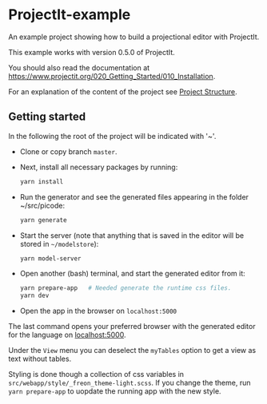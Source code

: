 # ProjectIt-example
An example project showing how to build a projectional editor with ProjectIt.

This example works with version 0.5.0 of ProjectIt.

You should also read the documentation at https://www.projectit.org/020_Getting_Started/010_Installation.

For an explanation of the content of the project see
<a href="https://www.projectit.org//020_Getting_Started/020_Project_Structure" target="_blank">
Project Structure</a>.

## Getting started

In the following the root of the project will be indicated with '~'.

*   Clone or copy branch `master`.

*   Next, install all necessary packages by running:

    ```bash
    yarn install
    ```

*   Run the generator and see the generated files appearing in the folder ~/src/picode:
    ```bash
    yarn generate
    ```


* Start the server (note that anything that is saved in the editor will be stored in `~/modelstore`):

    ```bash
    yarn model-server
    ```

* Open another (bash) terminal, and start the generated editor from it:

     ```bash
     yarn prepare-app   # Needed generate the runtime css files.
     yarn dev
     ```
     
* Open the app in the browser on `localhost:5000`

The last command opens your preferred browser with the generated editor for the language
on [localhost:5000](http://localhost:5000/).

Under the `View` menu you can deselect the `myTables` option to get a view as text without tables.

Styling is done though a collection of css variables in `src/webapp/style/_freon_theme-light.scss`.
If you change the theme, run `yarn prepare-app` to uopdate the running app with the new style.
